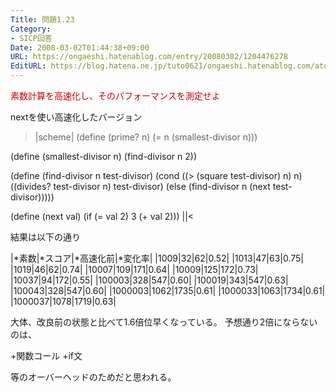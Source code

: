 ```yaml
---
Title: 問題1.23
Category:
- SICP回答
Date: 2008-03-02T01:44:38+09:00
URL: https://ongaeshi.hatenablog.com/entry/20080302/1204476278
EditURL: https://blog.hatena.ne.jp/tuto0621/ongaeshi.hatenablog.com/atom/entry/6435922169449193115
---
```


<span style="color:#CC0000;">素数計算を高速化し、そのパフォーマンスを測定せよ</span>

nextを使い高速化したバージョン

>|scheme|
(define (prime? n)
  (= n (smallest-divisor n)))

(define (smallest-divisor n)
  (find-divisor n 2))

(define (find-divisor n test-divisor)
  (cond ((> (square test-divisor) n) n)
	((divides? test-divisor n) test-divisor)
	(else (find-divisor n (next test-divisor)))))

(define (next val)
  (if (= val 2)
      3
      (+ val 2)))
||<

結果は以下の通り

|*素数|*スコア|*高速化前|*変化率|
|1009|32|62|0.52|
|1013|47|63|0.75|
|1019|46|62|0.74|
|10007|109|171|0.64|
|10009|125|172|0.73|
|10037|94|172|0.55|
|100003|328|547|0.60|
|100019|343|547|0.63|
|100043|328|547|0.60|
|1000003|1062|1735|0.61|
|1000033|1063|1734|0.61|
|1000037|1078|1719|0.63|

大体、改良前の状態と比べて1.6倍位早くなっている。
予想通り2倍にならないのは、

+関数コール
+if文

等のオーバーヘッドのためだと思われる。
